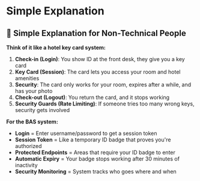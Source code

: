 # Simple Explanation

## 🎯 Simple Explanation for Non-Technical People

**Think of it like a hotel key card system:**

1. **Check-in (Login)**: You show ID at the front desk, they give you a key card
2. **Key Card (Session)**: The card lets you access your room and hotel amenities
3. **Security**: The card only works for your room, expires after a while, and has your photo
4. **Check-out (Logout)**: You return the card, and it stops working
5. **Security Guards (Rate Limiting)**: If someone tries too many wrong keys, security gets involved

**For the BAS system:**
- **Login** = Enter username/password to get a session token
- **Session Token** = Like a temporary ID badge that proves you're authorized
- **Protected Endpoints** = Areas that require your ID badge to enter
- **Automatic Expiry** = Your badge stops working after 30 minutes of inactivity
- **Security Monitoring** = System tracks who goes where and when
